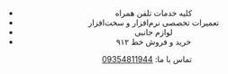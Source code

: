 <center>
<ul>
    <li>کلیه خدمات تلفن همراه</li>
    <li>تعمیرات تخصصی نرم‌افزار و سخت‌افزار</li>
    <li>لوازم جانبی</li>
    <li>خرید و فروش خط ۹۱۲</li>
</ul>

<p>تماس با ما: <a href="tel:09354811944">09354811944</a></p>
</center>
